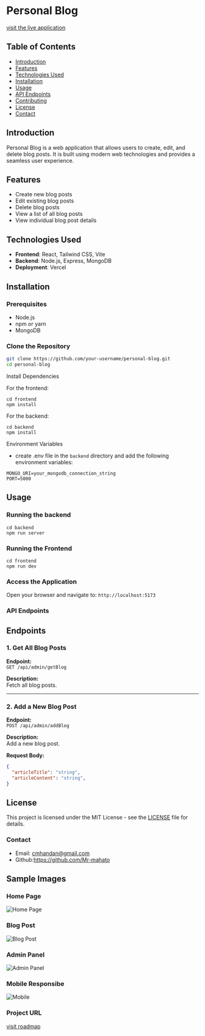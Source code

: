 # Personal Blog 
[visit the live application](https://personalblognp.vercel.app/)

## Table of Contents
- [Introduction](#introduction)
- [Features](#features)
- [Technologies Used](#technologies-used)
- [Installation](#installation)
- [Usage](#usage)
- [API Endpoints](#api-endpoints)
- [Contributing](#contributing)
- [License](#license)
- [Contact](#contact)

## Introduction
Personal Blog is a web application that allows users to create, edit, and delete blog posts. It is built using modern web technologies and provides a seamless user experience.

## Features
- Create new blog posts
- Edit existing blog posts
- Delete blog posts
- View a list of all blog posts
- View individual blog post details

## Technologies Used
- **Frontend**: React, Tailwind CSS, Vite
- **Backend**: Node.js, Express, MongoDB
- **Deployment**: Vercel

## Installation
### Prerequisites
- Node.js
- npm or yarn
- MongoDB

### Clone the Repository
```bash
git clone https://github.com/your-username/personal-blog.git
cd personal-blog
```

Install Dependencies

For the frontend:
```
cd frontend
npm install
```

For the backend:
```
cd backend
npm install
```

Environment Variables
- create .env file in the ```backend``` directory and add the following environment variables:

``` 
MONGO_URI=your_mongodb_connection_string
PORT=5000
```

## Usage
<h3>Running the backend</h3>

```
cd backend
npm run server
```

<h3>Running the Frontend</h3>

```
cd frontend
npm run dev
```

### Access the Application  
Open your browser and navigate to:  ```http://localhost:5173```

### API Endpoints

## **Endpoints**

### **1. Get All Blog Posts**
**Endpoint:**  
`GET /api/admin/getBlog`

**Description:**  
Fetch all blog posts.

---

### **2. Add a New Blog Post**
**Endpoint:**  
`POST /api/admin/addBlog`

**Description:**  
Add a new blog post.

**Request Body:**  
```json
{
  "articleTitle": "string",
  "articleContent": "string",
}
```

## License
This project is licensed under the MIT License - see the [LICENSE](LICENSE) file for details.

### Contact

- Email: cmhandan@gmail.com
- Github:https://github.com/Mr-mahato


## Sample Images
### Home Page
![Home Page](assets/home.png)

### Blog Post
![Blog Post](assets/blogPost.png)

### Admin Panel
![Admin Panel](assets/admin.png)

### Mobile Responsibe
![Mobile](assets/MobileResponsibe.png)


### Project URL 
[visit roadmap](https://roadmap.sh/projects/personal-blog)